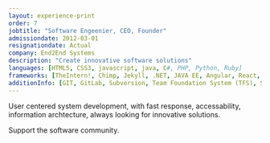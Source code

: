 ```yaml
---
layout: experience-print
order: 7
jobtitle: "Software Engeenier, CEO, Founder"
admissiondate: 2012-03-01
resignationdate: Actual
company: End2End Systems
description: "Create innovative software solutions"
languages: [HTML5, CSS3, javascript, java, C#, PHP, Python, Ruby]
frameworks: [TheIntern!, Chimp, Jekyll, .NET, JAVA EE, Angular, React, DOJO, .NET, .NET Core, Entity Framework, Entity Framework Core]
additionInfo: [GIT, GitLab, Subversion, Team Foundation System (TFS), Scrum, XP, Domain Drive Design, Design Patterns, Threads, Oracle, MySql, SqlServer, Firebird, PostgreSQL, Wordpress, Jekyll, Identity Provider, Keycloak, .NET Core MVC running on Linux, unit testing, functional testing]
---
```


User centered system development, with fast response, accessability, information archtecture, always looking for innovative solutions.

Support the software community.
